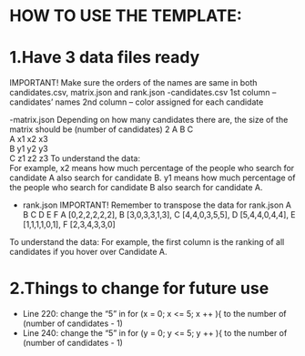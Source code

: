 # HOW TO USE THE TEMPLATE: 
	
# 1.Have 3 data files ready

  IMPORTANT! Make sure the orders of the names are same in both candidates.csv, matrix.json and rank.json
  -candidates.csv 
  1st column – candidates’ names 
  2nd column – color assigned for each candidate 

  -matrix.json 
  Depending on how many candidates there are, the size of the matrix should be (number of candidates) 2
       A    B    C    
   A   x1   x2  x3  
   B   y1   y2  y3  
   C   z1   z2  z3 
 To understand the data:  
 For example, x2 means how much percentage of the people who search for candidate A also search for candidate B. y1 means how much percentage of the people who search for candidate B also search for candidate A. 


 -	rank.json
    IMPORTANT! Remember to transpose the data for rank.json
     A B C D E F
  A [0,2,2,2,2,2],
  B [3,0,3,3,1,3],
  C [4,4,0,3,5,5],
  D [5,4,4,0,4,4],
  E [1,1,1,1,0,1],
  F [2,3,4,3,3,0]

 To understand the data: 
 For example, the first column is the ranking of all candidates if you hover over Candidate A. 

# 2.Things to change for future use 
  -  Line 220: change the “5” in for (x = 0; x <= 5; x ++ ){ to the number of (number of candidates - 1) 
  - Line 240: change the “5” in for (y = 0; y <= 5; y ++ ){ to the number of (number of candidates - 1) 
 
